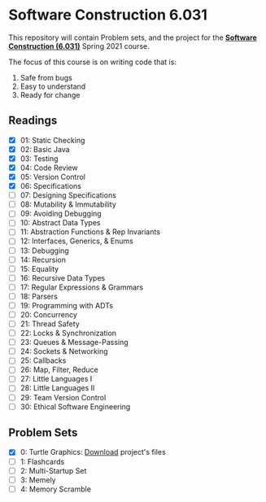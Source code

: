 # Software Construction 6.031

This repository will contain Problem sets, and the project for the **[Software Construction (6.031)](https://web.mit.edu/6.031/www/sp21/)** Spring 2021 course. 

The focus of this course is on writing code that is:
1. Safe from bugs
2. Easy to understand
3. Ready for change

## Readings

- [x] 01: Static Checking
- [x] 02: Basic Java
- [x] 03: Testing
- [x] 04: Code Review
- [x] 05: Version Control
- [x] 06: Specifications
- [ ] 07: Designing Specifications
- [ ] 08: Mutability & Immutability
- [ ] 09: Avoiding Debugging
- [ ] 10: Abstract Data Types
- [ ] 11: Abstraction Functions & Rep Invariants
- [ ] 12: Interfaces, Generics, & Enums
- [ ] 13: Debugging
- [ ] 14: Recursion
- [ ] 15: Equality
- [ ] 16: Recursive Data Types
- [ ] 17: Regular Expressions & Grammars
- [ ] 18: Parsers
- [ ] 19: Programming with ADTs
- [ ] 20: Concurrency
- [ ] 21: Thread Safety
- [ ] 22: Locks & Synchronization
- [ ] 23: Queues & Message-Passing
- [ ] 24: Sockets & Networking
- [ ] 25: Callbacks
- [ ] 26: Map, Filter, Reduce
- [ ] 27: Little Languages I
- [ ] 28: Little Languages II
- [ ] 29: Team Version Control
- [ ] 30: Ethical Software Engineering

## Problem Sets

- [x] 0: Turtle Graphics: [Download](https://ocw.mit.edu/ans7870/6/6.005/s16/psets/ps0/ps0.zip) project's files
- [ ] 1: Flashcards
- [ ] 2: Multi-Startup Set
- [ ] 3: Memely
- [ ] 4: Memory Scramble
